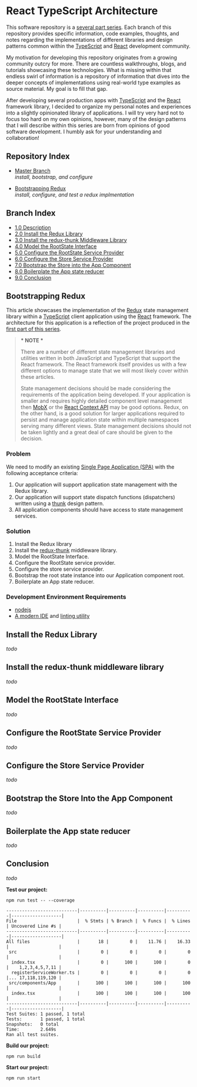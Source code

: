 
# React TypeScript Architecture

This software repository is a [several part series](https://github.com/keelz/ts-react-redux-architecture). Each branch of this repository provides specific information, code examples, thoughts, and notes regarding the implementations of different libraries and design patterns common within the [TypeScript](https://www.typescriptlang.org/) and [React](https://reactjs.org/) development community.

My motivation for developing this repository originates from a growing community outcry for more. There are countless walkthroughs, blogs, and tutorials showcasing these technologies. What is missing within that endless swirl of information is a repository of information that dives into the deeper concepts of implementations using real-world type examples as source material. My goal is to fill that gap.

After developing several production apps with [TypeScript](https://www.typescriptlang.org/) and the [React](https://reactjs.org/) framework library, I decided to organize my personal notes and experiences into a slightly opinionated library of applications. I will try very hard not to focus too hard on my own opinions, however, many of the design patterns that I will describe within this series are born from opinions of good software development. I humbly ask for your understanding and collaboration!

## Repository Index

* [Master Branch](https://github.com/keelz/ts-react-redux-architecture#react-typescript-architecture)<br />
_install, bootstrap, and configure_

* [Bootstrapping Redux](#bootstrapping-redux)<br />
_install, configure, and test a redux implmentation_

## Branch Index

* [1.0 Description](#description)
* [2.0 Install the Redux Library](#install-the-redux-library)
* [3.0 Install the redux-thunk Middleware Library](#install-the-redux-thunk-middleware-library)
* [4.0 Model the RootState Interface](#model-the-rootstate-interface)
* [5.0 Configure the RootState Service Provider](#configure-the-rootstate-provider)
* [6.0 Configure the Store Service Provider](#configure-the-store-service-provider)
* [7.0 Bootstrap the Store into the App Component](#bootstrap-the-store-into-the-app-component)
* [8.0 Boilerplate the App state reducer](#boilerplate-the-app-state-reducer)
* [9.0 Conclusion](#conclusion)

## Bootstrapping Redux

This article showcases the implementation of the [Redux](https://redux.js.org/) state management library within a [TypeScript](https://www.typescriptlang.org/) client application using the [React](https://reactjs.org/) framework. The architecture for this application is a reflection of the project produced in the [first part of this series](https://github.com/keelz/ts-react-redux-architecture#description).

> __* NOTE *__
>
> There are a number of different state management libraries and utilities written in both JavaScript and TypeScript that support the React framework. The React framework itself provides us with a few different options to manage state that we will most likely cover within these articles.
>
> State management decisions should be made considering the requirements of the application being developed. If your application is smaller and requires highly detailed component level management then [MobX](https://mobx.js.org/) or the [React Context API](https://reactjs.org/docs/context.html) may be good options. Redux, on the other hand, is a good solution for larger applications required to persist and manage application state within multiple namespaces serving many different views. State management decisions should not be taken lightly and a great deal of care should be given to the decision.

### Problem

We need to modify an existing [Single Page Application (SPA)](https://en.wikipedia.org/wiki/Single-page_application) with the following acceptance criteria:

1. Our application will support application state management with the Redux library.
2. Our application will support state dispatch functions (dispatchers) written using a [thunk](https://en.wikipedia.org/wiki/Thunk) design pattern.
3. All application components should have access to state management services.

### Solution

1. Install the Redux library
2. Install the [redux-thunk](https://www.npmjs.com/package/redux-thunk) middleware library.
3. Model the RootState Interface.
4. Configure the RootState service provider.
5. Configure the store service provider.
6. Bootstrap the root state instance into our Application component root.
7. Boilerplate an App state reducer.

### Development Environment Requirements

* [nodejs](https://nodejs.org/en/)
* [A modern IDE](https://code.visualstudio.com/) and [linting utility](https://marketplace.visualstudio.com/items?itemName=eg2.tslint)

## Install the Redux Library
_todo_

## Install the redux-thunk middleware library
_todo_

## Model the RootState Interface
_todo_

## Configure the RootState Service Provider
_todo_

## Configure the Store Service Provider
_todo_

## Bootstrap the Store Into the App Component
_todo_

## Boilerplate the App state reducer
_todo_

## Conclusion
_todo_

__Test our project:__

```
npm run test -- --coverage

---------------------------|----------|----------|----------|----------|-------------------|
File                       |  % Stmts | % Branch |  % Funcs |  % Lines | Uncovered Line #s |
---------------------------|----------|----------|----------|----------|-------------------|
All files                  |       18 |        0 |    11.76 |    16.33 |                   |
 src                       |        0 |        0 |        0 |        0 |                   |
  index.tsx                |        0 |      100 |      100 |        0 |    1,2,3,4,5,7,11 |
  registerServiceWorker.ts |        0 |        0 |        0 |        0 |... 17,118,119,120 |
 src/components/App        |      100 |      100 |      100 |      100 |                   |
  index.tsx                |      100 |      100 |      100 |      100 |                   |
---------------------------|----------|----------|----------|----------|-------------------|
Test Suites: 1 passed, 1 total
Tests:       1 passed, 1 total
Snapshots:   0 total
Time:        2.649s
Ran all test suites.
```

__Build our project:__

```
npm run build
```

__Start our project:__

```
npm run start
```
